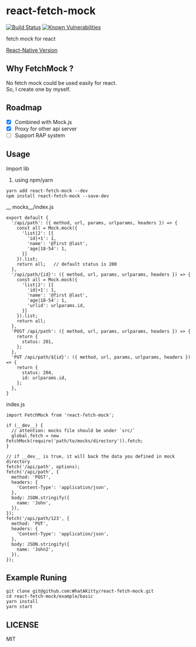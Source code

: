 # react-fetch-mock
[![Build Status](https://travis-ci.org/WhatAKitty/react-fetch-mock.svg?branch=master)](https://travis-ci.org/WhatAKitty/react-fetch-mock)
[![Known Vulnerabilities](https://snyk.io/test/npm/react-fetch-mock/badge.svg)](https://snyk.io/test/npm/react-fetch-mock)

fetch mock for react

[React-Native Version](https://github.com/WhatAKitty/react-native-fetch-mock)

## Why FetchMock ?
No fetch mock could be used easily for react.  
So, I create one by myself.

## Roadmap
- [x] Combined with Mock.js
- [x] Proxy for other api server
- [ ] Support RAP system

## Usage

Import lib
1. using npm/yarn
```
yarn add react-fetch-mock --dev
npm install react-fetch-mock --save-dev
```

__ mocks__/index.js
```
export default {
  '/api/path': ({ method, url, params, urlparams, headers }) => {
    const all = Mock.mock({
      'list|2': [{
        'id|+1': 1,
        'name': '@first @last',
        'age|18-54': 1,
      }]
    }).list;
    return all;   // default status is 200
  },
  '/api/path/{id}': ({ method, url, params, urlparams, headers }) => {
    const all = Mock.mock({
      'list|2': [{
        'id|+1': 1,
        'name': '@first @last',
        'age|18-54': 1,
        'urlid': urlparams.id,
      }]
    }).list;
    return all;
  },
  'POST /api/path': ({ method, url, params, urlparams, headers }) => {
    return {
      status: 201,
    };
  },
  'PUT /api/path/${id}': ({ method, url, params, urlparams, headers }) => {
    return {
      status: 204,
      id: urlparams.id,
    };
  },
}
```
index.js
```
import FetchMock from 'react-fetch-mock';

if (__dev__) {
  // attention: mocks file should be under `src/`
  global.fetch = new FetchMock(require('path/to/mocks/directory')).fetch;
}

// if __dev__ is true, it will back the data you defined in mock directory
fetch('/api/path', options);
fetch('/api/path', {
  method: 'POST',
  headers: {
    'Content-Type': 'application/json',
  },
  body: JSON.stringify({
    name: 'John',
  }),
});
fetch('/api/path/123', {
  method: 'PUT',
  headers: {
    'Content-Type': 'application/json',
  },
  body: JSON.stringify({
    name: 'John2',
  }),
});
```

## Example Runing

```
git clone git@github.com:WhatAKitty/react-fetch-mock.git
cd react-fetch-mock/example/basic
yarn install
yarn start
```

## LICENSE

MIT
